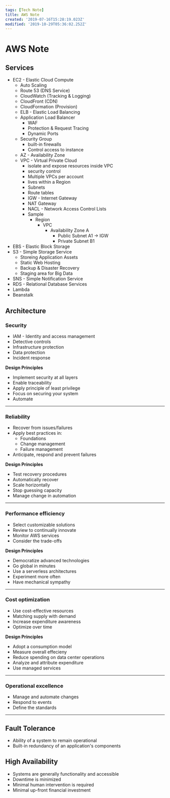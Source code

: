 ```yaml
---
tags: [Tech Note]
title: AWS Note
created: '2019-07-16T15:28:19.023Z'
modified: '2019-10-29T05:36:02.252Z'
---
```


# AWS Note

## Services

- EC2 - Elastic Cloud Compute
  - Auto Scaling
  - Route 53 (DNS Service)
  - CloudWatch (Tracking & Logging)
  - CloudFront (CDN)
  - CloudFormation (Provision)
  - ELB - Elastic Load Balancing
  - Application Load Balancer
    - WAF
    - Protection & Request Tracing
    - Dynamic Ports
  - Security Group
    - built-in firewalls
    - Control access to instance
  - AZ  - Availability Zone
  - VPC - Virtual Private Cloud
    - isolate and expose resources inside VPC
    - security control
    - Multiple VPCs per account
    - lives within a Region
    - Subnets
    - Route tables
    - IGW - Internet Gateway
    - NAT Gateway
    - NACL - Network Access Control Lists
    - Sample
      - Region
        - VPC
          - Availability Zone A
            - Public Subnet A1 -> IGW
            - Private Subnet B1
- EBS - Elastic Block Storage
- S3  - Simple Storage Service
  - Storeing Application Assets
  - Static Web Hosting
  - Backup & Disaster Recovery
  - Staging area for Big Data
- SNS - Simple Notification Service
- RDS - Relational Database Services
- Lambda
- Beanstalk

## Architecture

### Security

  - IAM - Identity and access management
  - Detective controls
  - Infrastructure protection
  - Data protection
  - Incident response

**Design Principles**

  - Implement security at all layers
  - Enable traceability
  - Apply principle of least privilege
  - Focus on securing your system
  - Automate

---

### Reliability

  - Recover from issues/failures
  - Apply best practices in:
    - Foundations
    - Change management
    - Failure management
  - Anticipate, respond and prevent failures 

**Design Principles**

  - Test recovery procedures
  - Automatically recover
  - Scale horizontally
  - Stop guessing capacity
  - Manage change in automation

---

### Performance efficiency

  - Select customizable solutions
  - Review to continually innovate
  - Monitor AWS services
  - Consider the trade-offs

**Design Principles**

 - Democratize advanced technologies
 - Go global in minutes
 - Use a serverless architectures
 - Experiment more often
 - Have mechanical sympathy

---

### Cost optimization

  - Use cost-effective resources
  - Matching supply with demand
  - Increase expenditure awareness
  - Optimize over time

**Design Principles**

  - Adopt a consumption model
  - Measure overall effecieny
  - Reduce spending on data center operations
  - Analyze and attribute expenditure
  - Use managed services

---

### Operational excellence

  - Manage and automate changes
  - Respond to events
  - Define the standards

---

## Fault Tolerance

  - Ability of a system to remain operational
  - Built-in redundancy of an application's components

## High Availability

  - Systems are generally functionality and accessible
  - Downtime is minimized
  - Minimal human intervention is required
  - Minimal up-front financial investment
